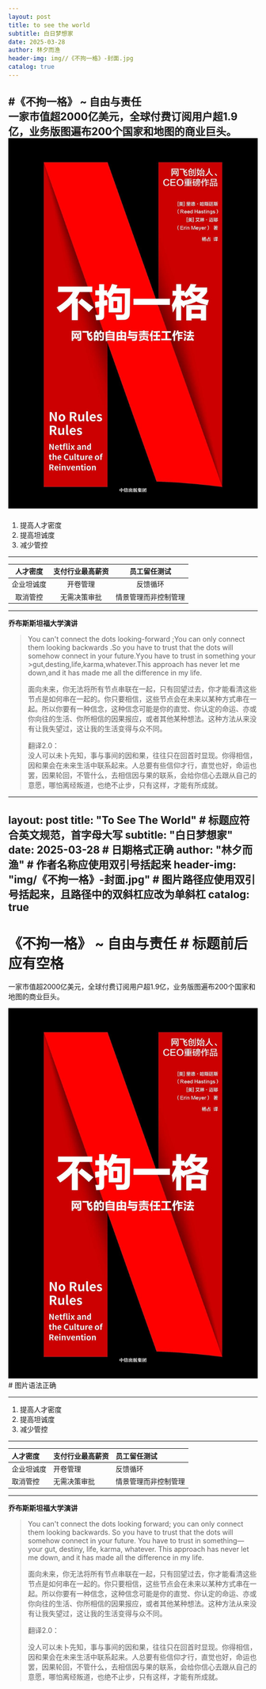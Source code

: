 ```yaml
---
layout: post
title: to see the world
subtitle: 白日梦想家
date: 2025-03-28
author: 林夕而渔
header-img: img//《不拘一格》-封面.jpg
catalog: true
---
```


#《不拘一格》 ~ **自由与责任**  
 一家市值超2000亿美元，全球付费订阅用户超1.9亿，业务版图遍布200个国家和地图的商业巨头。  
![不拘一格](img/《不拘一格》-封面.jpg)    
---
1. 提高人才密度
2. 提高坦诚度
3. 减少管控
---
| 人才密度  |  支付行业最高薪资  |  员工留任测试  |
|   :----:   |   :----:  |   :----:   |
|  企业坦诚度  |  开卷管理  |  反馈循环  |
|  取消管控  |  无需决策审批  |  情景管理而非控制管理  |
---


**乔布斯斯坦福大学演讲**
>You can't connect the dots looking-forward ;You can only connect them looking backwards .So you have to trust that the dots will somehow connect in your future.Yyou have to trust in something your >gut,desting,life,karma,whatever.This approach has never let me down,and it has made me all the difference in my life.
>
>面向未来，你无法将所有节点串联在一起，只有回望过去，你才能看清这些节点是如何串在一起的。你只要相信，这些节点会在未来以某种方式串在一起。所以你要有一种信念，这种信念可能是你的直觉、你认定的命运、亦或你向往的生活、你所相信的因果报应，或者其他某种想法。这种方法从来没有让我失望过，这让我的生活变得与众不同。
>
>翻译2.0：  
>没人可以未卜先知，事与事间的因和果，往往只在回首时显现。你得相信，因和果会在未来生活中联系起来。人总要有些信仰才行，直觉也好，命运也罢，因果轮回，不管什么，去相信因与果的联系，会给你信心去跟从自己的意愿，哪怕离经叛道，也绝不止步，只有这样，才能有所成就。



---
layout: post
title: "To See The World"  # 标题应符合英文规范，首字母大写
subtitle: "白日梦想家"
date: 2025-03-28  # 日期格式正确
author: "林夕而渔"  # 作者名称应使用双引号括起来
header-img: "img/《不拘一格》-封面.jpg"  # 图片路径应使用双引号括起来，且路径中的双斜杠应改为单斜杠
catalog: true
---

# 《不拘一格》 ~ **自由与责任**  # 标题前后应有空格
一家市值超2000亿美元，全球付费订阅用户超1.9亿，业务版图遍布200个国家和地图的商业巨头。

![不拘一格](img/《不拘一格》-封面.jpg)  # 图片语法正确

---

1. 提高人才密度
2. 提高坦诚度
3. 减少管控

---

| 人才密度        | 支付行业最高薪资 | 员工留任测试 |
| :--------------| :----------------| :------------|
| 企业坦诚度      | 开卷管理         | 反馈循环     |
| 取消管控        | 无需决策审批     | 情景管理而非控制管理 |

---

**乔布斯斯坦福大学演讲**

> You can't connect the dots looking forward; you can only connect them looking backwards. So you have to trust that the dots will somehow connect in your future. You have to trust in something—your gut, destiny, life, karma, whatever. This approach has never let me down, and it has made all the difference in my life.
>
> 面向未来，你无法将所有节点串联在一起，只有回望过去，你才能看清这些节点是如何串在一起的。你只要相信，这些节点会在未来以某种方式串在一起。所以你要有一种信念，这种信念可能是你的直觉、你认定的命运、亦或你向往的生活、你所相信的因果报应，或者其他某种想法。这种方法从来没有让我失望过，这让我的生活变得与众不同。
>
> 翻译2.0：
>
> 没人可以未卜先知，事与事间的因和果，往往只在回首时显现。你得相信，因和果会在未来生活中联系起来。人总要有些信仰才行，直觉也好，命运也罢，因果轮回，不管什么，去相信因与果的联系，会给你信心去跟从自己的意愿，哪怕离经叛道，也绝不止步，只有这样，才能有所成就。



